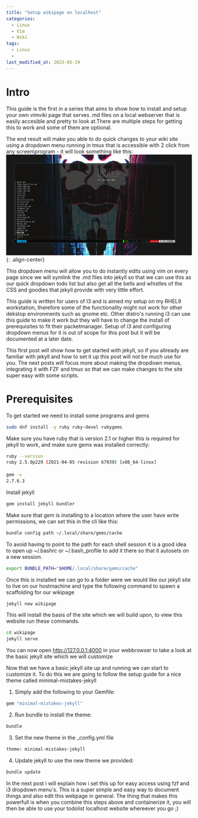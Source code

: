 ```yaml
---
title: "Setup wikipage on localhost"
categories:
  - Linux
  - Vim
  - Wiki
tags:
  - Linux
  -
last_modified_at: 2023-05-19
---
```


# Intro
This guide is the first in a series that aims to show how to install and setup your own vimviki page that serves .md files on a local webserver that is easily accesible and pretty to look at.There are multiple steps for getting this to work and some of them are optional.

The end result will make you able to do quick changes to your wiki site using a dropdown menu running in tmux that is accessible with 2 click from any screen\program - it will look something like this:
![image-center](/assets/images/endresult1.png){: .align-center}

This dropdown menu will allow you to do instantly edits using vim on every page since we will symlink the .md files into jekyll so that we can use this as our quick dropdown todo list but also get all the bells and whistles of the CSS and goodies that jekyll provide with very little effort.

This guide is written for users of I3 and is aimed my setup on my RHEL9 workstation, therefore some of the functionality might not work for other dekstop environments such as gnome etc.
Other distro's running i3 can use this guide to make it work but they will have to change the install of prerequisites to fit their packetmanager.
Setup of i3 and configuring dropdown menus for it is out of scope for this post but it will be documented at a later date.

This first post will show how to get started with jekyll, so if you allready are familiar with jekyll and how to set it up this post will not be much use for you.
The next posts will focus more about making the dropdown menus, integrating it with FZF and tmux so that we can make changes to the site super easy with some scripts.

# Prerequisites

To get started we need to install some programs and gems

```bash
sudo dnf install -y ruby ruby-devel rubygems
```

Make sure you have ruby that is version 2.1 or higher this is required for jekyll to work, and make sure gems was installed correctly:
```bash
ruby --version
ruby 2.5.9p229 (2021-04-05 revision 67939) [x86_64-linux]

gem -v
2.7.6.3
```

Install jekyll
```bash
gem install jekyll bundler
```

Make sure that gem is installing to a location where the user have write permissions, we can set this in the cli like this:
```bash
bundle config path ~/.local/share/gems/cache                                                                                                                                                                                                                                                 ─╯

```
To avoid having to point to the path for each shell session it is a good idea to open up ~/.bashrc or ~/.bash_profile to add it there so that it autosets on a new session.
```bash
export BUNDLE_PATH="$HOME/.local/share/gems/cache"
```

Once this is installed we can go to a folder were we would like our jekyll site to live on our hostmachine and type the following command to spawn a scaffolding for our wikipage
```bash
jekyll new wikipage
```
This will install the basis of the site which we will build upon, to view this website run these commands.
```bash
cd wikipage
jekyll serve
```
You can now open http://127.0.0.1:4000 in your webbrowser to take a look at the basic jekyll site which we will customize

Now that we have a basic jekyll site up and running we can start to customize it.
To do this we are going to follow the setup guide for a nice theme called minimal-mistakes-jekyll

1. Simply add the following to your Gemfile:
```bash
gem "minimal-mistakes-jekyll"
```
2. Run bundle to install the theme:
```bash
bundle
```
3. Set the new theme in the _config.yml file
```bash
theme: minimal-mistakes-jekyll
```
4. Update jekyll to use the new theme we provided:
```bash
bundle update
```

In the next post i will explain how i set this up for easy access using fzf and i3 dropdown menu's.
This is a super simple and easy way to document things and also edit this webpage in general.
The thing that makes this powerfull is when you combine this steps above and containerize it, you will then be able to use your todolist localhost website whereever you go ;)
